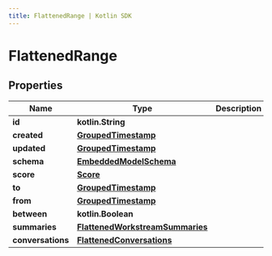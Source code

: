 ```yaml
---
title: FlattenedRange | Kotlin SDK
---
```




# FlattenedRange

## Properties
Name | Type | Description | Notes
------------ | ------------- | ------------- | -------------
**id** | **kotlin.String** |  | 
**created** | [**GroupedTimestamp**](GroupedTimestamp) |  | 
**updated** | [**GroupedTimestamp**](GroupedTimestamp) |  | 
**schema** | [**EmbeddedModelSchema**](EmbeddedModelSchema) |  |  [optional]
**score** | [**Score**](Score) |  |  [optional]
**to** | [**GroupedTimestamp**](GroupedTimestamp) |  |  [optional]
**from** | [**GroupedTimestamp**](GroupedTimestamp) |  |  [optional]
**between** | **kotlin.Boolean** |  |  [optional]
**summaries** | [**FlattenedWorkstreamSummaries**](FlattenedWorkstreamSummaries) |  |  [optional]
**conversations** | [**FlattenedConversations**](FlattenedConversations) |  |  [optional]




